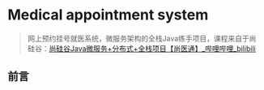 # Medical appointment system

> 网上预约挂号就医系统，微服务架构的全栈Java练手项目，课程来自于尚硅谷：[尚硅谷Java微服务+分布式+全栈项目【尚医通】_哔哩哔哩_bilibili](https://www.bilibili.com/video/BV1V5411K7rT?p=1)

## 前言
